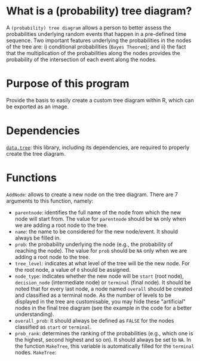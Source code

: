 # What is a (probability) tree diagram?
A <code>(probability) tree diagram</code> allows a person to better assess the probabilities underlying random events that happen in a pre-defined time sequence. Two important features underlying the probabilities in the nodes of the tree are: i) conditional probabilities (<code>Bayes Theorem</code>); and ii) the fact that the multiplication of the probabilities along the nodes provides the probability of the intersection of each event along the nodes.

# Purpose of this program
Provide the basis to easily create a custom tree diagram within R, which can be exported as an image.

# Dependencies
<code><a href="https://cran.r-project.org/web/packages/data.tree/">data.tree</a></code>: this library, including its dependencies, are required to properly create the tree diagram.

# Functions
<code>AddNode</code>: allows to create a new node on the tree diagram. There are 7 arguments to this function, namely:
* <code>parentnode</code>: identifies the full name of the node from which the new node will start from. The value for <code>parentnode</code> should be <code>NA</code> only when we are adding a root node to the tree.
* <code>name</code>: the name to be considered for the new node/event. It should always be filled in.
* <code>prob</code>: the probability underlying the node (e.g., the probability of reaching the node). The value for <code>prob</code> should be <code>NA</code> only when we are adding a root node to the tree.
* <code>tree_level</code>: indicates at what level of the tree will be the new node. For the root node, a value of <code>0</code> should be assigned.
* <code>node_type</code>: indicates whether the new node will be <code>start</code> (root node), <code>decision_node</code> (intermediate node) or <code>terminal</code> (final node). It should be noted that for every last node, a node named <code>overall</code> should be created and classified as a terminal node. As the number of levels to be displayed in the tree are customisable, you may hide these "artificial" nodes in the final tree diagram (see the example in the code for a better understanding).
* <code>overall_prob</code>: it should always be defined as <code>FALSE</code> for the nodes classified as <code>start</code> or <code>terminal</code>.
* <code>prob_rank</code>: determines the ranking of the probabilities (e.g., which one is the highest, second highest and so on). It should always be set to <code>NA</code>. In the function <code>MakeTree</code>, this variable is automatically filled for the <code>terminal</code> nodes.
<code>MakeTree</code>:
